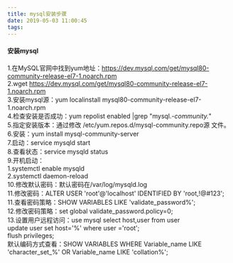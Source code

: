 ```yaml
---
title: mysql安装步骤
date: 2019-05-03 11:00:45
tags:
---
```

#### 安装mysql
1.在MySQL官网中找到yum地址：https://dev.mysql.com/get/mysql80-community-release-el7-1.noarch.rpm  
2.wget https://dev.mysql.com/get/mysql80-community-release-el7-1.noarch.rpm  
3.安装mysql源：yum localinstall mysql80-community-release-el7-1.noarch.rpm  
4.检查安装是否成功：yum repolist enabled |grep "mysql.*-community.*"  
5.指定安装版本：通过修改 /etc/yum.repos.d/mysql-community.repo源 文件。
6.安装：yum install mysql-community-server  
7.启动：service mysqld start  
8.查看状态：service mysqld status  
9.开机启动：  
   1.systemctl enable mysqld  
   2.systemctl daemon-reload  
10.修改默认密码：默认密码在/var/log/mysqld.log  
11.修改密码：ALTER USER 'root'@'localhost' IDENTIFIED BY 'root,!@#123';  
11.查看密码策略：SHOW VARIABLES LIKE 'validate_password%';  
12.修改密码策略：set global validate_password.policy=0;  
13.设置用户远程访问：use mysql  select host,user from user  
update user set host='%' where user ='root';  
flush privileges;  
默认编码方式查看：SHOW VARIABLES WHERE Variable_name LIKE 'character_set_%' OR Variable_name LIKE 'collation%';  
    
